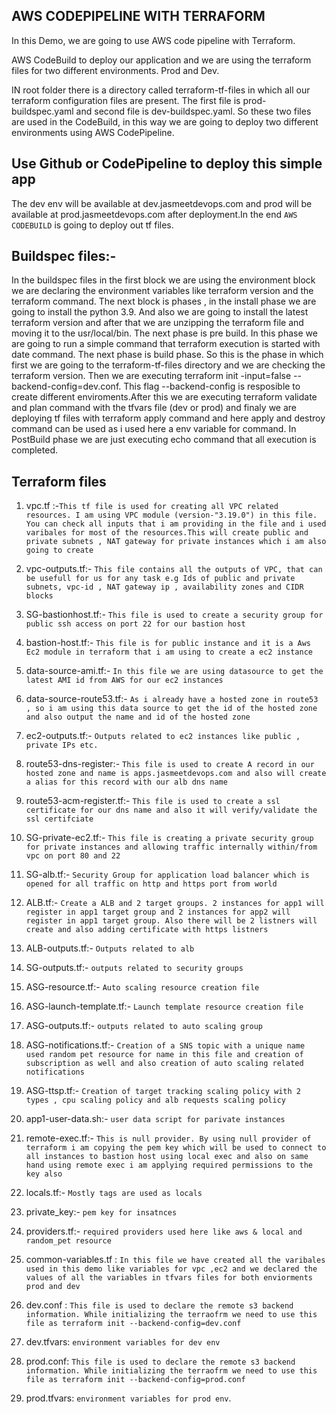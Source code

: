 
## AWS CODEPIPELINE WITH TERRAFORM

In this Demo, we are going to use AWS code pipeline with Terraform. 

AWS CodeBuild to deploy our application and we are using the terraform files for two different environments. Prod and Dev. 

IN root folder there is a directory called terraform-tf-files in which all our terraform configuration files are present. The first file is prod-buildspec.yaml and second file is dev-buildspec.yaml. So these two files are used in the CodeBuild, in this way we are going to deploy two different environments using AWS CodePipeline. 

## Use Github or CodePipeline to deploy this simple app
The dev env will be available at dev.jasmeetdevops.com and prod will be available at prod.jasmeetdevops.com after deployment.In the end `AWS CODEBUILD` is going to deploy out tf files.

## Buildspec files:- 
In the buildspec files in the first block we are using the environment block we are declaring the environment variables like terraform version and the terraform command. The next block is phases , in the install phase we are going to install the python 3.9. And also we are going to install the latest terraform version and after that we are unzipping the terraform file and moving it to the usr/local/bin. 
The next phase is pre build. In this phase we are going to run a simple command that terraform execution is started with date command. The next phase is build phase. So this is the phase in which first we are going to the terraform-tf-files directory and we are checking the terraform version. Then we are executing terraform init -input=false --backend-config=dev.conf. This flag --backend-config is resposible to create different enviroments.After this we are executing terraform validate and plan command with the tfvars file (dev or prod) and finaly we are deploying tf files with terraform apply command and here apply and destroy command can be used as i used here a env variable for command. 
In PostBuild phase we are just executing echo command that all execution is completed.

## Terraform files 


1. vpc.tf :-`This tf file is used for creating all VPC related resources. I am using VPC module (version-"3.19.0") in this file. You can check all inputs that i am providing in the file and i used varibales for most of the resources.This will create public and private subnets , NAT gateway for private instances which i am also going to create`


2. vpc-outputs.tf:- `This file contains all the outputs of VPC, that can be usefull for us for any task e.g Ids of public and private subnets, vpc-id , NAT gateway ip , availability zones and CIDR blocks`

3. SG-bastionhost.tf:- `This file is used to create a security group for public ssh access on port 22 for our bastion host`

4. bastion-host.tf:- `This file is for public instance and it is a Aws Ec2 module in terraform that i am using to create a ec2 instance`

5. data-source-ami.tf:- `In this file we are using datasource to get the latest AMI id from AWS for our ec2 instances`

6. data-source-route53.tf:- `As i already have a hosted zone in route53 , so i am using this data source to get the id of the hosted zone and also output the name and id of the hosted zone `


7. ec2-outputs.tf:- `Outputs related to ec2 instances like public , private IPs etc.`

8. route53-dns-register:- `This file is used to create A record in our hosted zone and name is apps.jasmeetdevops.com and also will create a alias for this record with our alb dns name`

9. route53-acm-register.tf:- `This file is used to create a ssl certificate for our dns name and also it will verify/validate the ssl certifciate`

10. SG-private-ec2.tf:- `This file is creating a private security group for private instances and allowing traffic internally within/from vpc on port 80 and 22`

11. SG-alb.tf:- `Security Group for application load balancer which is opened for all traffic on http and https port from world`

12. ALB.tf:- `Create a ALB and 2 target groups. 2 instances for app1 will register in app1 target group and 2 instances for app2 will register in app1 target group. Also there will be 2 listners will create and also adding certificate with https listners`

13. ALB-outputs.tf:- `Outputs related to alb`

14. SG-outputs.tf:- `outputs related to security groups`

15. ASG-resource.tf:- `Auto scaling resource creation file`

16. ASG-launch-template.tf:- `Launch template resource creation file`

17. ASG-outputs.tf:- `outputs related to auto scaling group`

18. ASG-notifications.tf:- `Creation of a SNS topic with a unique name used random pet resource for name in this file and creation of subscription as well and also creation of auto scaling related notifications`

19. ASG-ttsp.tf:- `Creation of target tracking scaling policy with 2 types , cpu scaling policy and alb requests scaling policy`

20. app1-user-data.sh:- `user data script for parivate instances`

21. remote-exec.tf:- `This is null provider. By using null provider of terraform i am copying the pem key which will be used to connect to all instances to bastion host using local exec and also on same hand using remote exec i am applying required permissions to the key also`

22. locals.tf:- `Mostly tags are used as locals`

23. private_key:- `pem key for insatnces`

24. providers.tf:- `required providers used here like aws & local and random_pet resource`

25. common-variables.tf : `In this file we have created all the varibales used in this demo like variables for vpc ,ec2 and we declared the values of all the variables in tfvars files for both enviorments prod and dev`

26. dev.conf : `This file is used to declare the remote s3 backend information. While initializing the terraofrm we need to use this file as terraform init --backend-config=dev.conf`

27. dev.tfvars: `environment variables for dev env`

28. prod.conf: `This file is used to declare the remote s3 backend information. While initializing the terraofrm we need to use this file as terraform init --backend-config=prod.conf`

30. prod.tfvars: `environment variables for prod env`.






